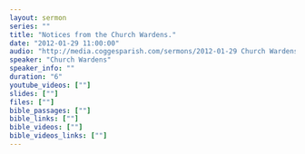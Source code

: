 ```yaml
---
layout: sermon
series: ""
title: "Notices from the Church Wardens."
date: "2012-01-29 11:00:00"
audio: "http://media.coggesparish.com/sermons/2012-01-29 Church Wardens.mp3"
speaker: "Church Wardens"
speaker_info: ""
duration: "6"
youtube_videos: [""]
slides: [""]
files: [""]
bible_passages: [""]
bible_links: [""]
bible_videos: [""]
bible_videos_links: [""]
---
```

